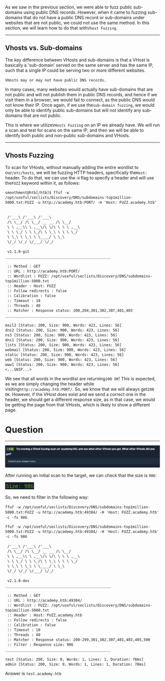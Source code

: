As we saw in the previous section, we were able to fuzz public sub-domains using public DNS records. However, when it came to fuzzing sub-domains that do not have a public DNS record or sub-domains under websites that are not public, we could not use the same method. In this section, we will learn how to do that with`Vhost Fuzzing`.

---

## Vhosts vs. Sub-domains

The key difference between VHosts and sub-domains is that a VHost is basically a 'sub-domain' served on the same server and has the same IP, such that a single IP could be serving two or more different websites.

`VHosts may or may not have public DNS records.`

In many cases, many websites would actually have sub-domains that are not public and will not publish them in public DNS records, and hence if we visit them in a browser, we would fail to connect, as the public DNS would not know their IP. Once again, if we use the`sub-domain fuzzing`, we would only be able to identify public sub-domains but will not identify any sub-domains that are not public.

This is where we utilize`VHosts Fuzzing` on an IP we already have. We will run a scan and test for scans on the same IP, and then we will be able to identify both public and non-public sub-domains and VHosts.

---

## Vhosts Fuzzing

To scan for VHosts, without manually adding the entire wordlist to our`/etc/hosts`, we will be fuzzing HTTP headers, specifically the`Host:` header. To do that, we can use the`-H` flag to specify a header and will use the`FUZZ` keyword within it, as follows:


```shell-session
smoothment@htb[/htb]$ ffuf -w /opt/useful/seclists/Discovery/DNS/subdomains-top1million-5000.txt:FUZZ -u http://academy.htb:PORT/ -H 'Host: FUZZ.academy.htb'


 /'___\ /'___\ /'___\ 
 /\ \__/ /\ \__/ __ __ /\ \__/ 
 \ \ ,__\\ \ ,__\/\ \/\ \ \ \ ,__\ 
 \ \ \_/ \ \ \_/\ \ \_\ \ \ \ \_/ 
 \ \_\ \ \_\ \ \____/ \ \_\ 
 \/_/ \/_/ \/___/ \/_/ 

 v1.1.0-git
________________________________________________

 :: Method : GET
 :: URL : http://academy.htb:PORT/
 :: Wordlist : FUZZ: /opt/useful/seclists/Discovery/DNS/subdomains-top1million-5000.txt
 :: Header : Host: FUZZ
 :: Follow redirects : false
 :: Calibration : false
 :: Timeout : 10
 :: Threads : 40
 :: Matcher : Response status: 200,204,301,302,307,401,403
________________________________________________

mail2 [Status: 200, Size: 900, Words: 423, Lines: 56]
dns2 [Status: 200, Size: 900, Words: 423, Lines: 56]
ns3 [Status: 200, Size: 900, Words: 423, Lines: 56]
dns1 [Status: 200, Size: 900, Words: 423, Lines: 56]
lists [Status: 200, Size: 900, Words: 423, Lines: 56]
webmail [Status: 200, Size: 900, Words: 423, Lines: 56]
static [Status: 200, Size: 900, Words: 423, Lines: 56]
web [Status: 200, Size: 900, Words: 423, Lines: 56]
www1 [Status: 200, Size: 900, Words: 423, Lines: 56]
<...SNIP...>
```

We see that all words in the wordlist are returning`200 OK`! This is expected, as we are simply changing the header while visiting`http://academy.htb:PORT/`. So, we know that we will always get`200 OK`. However, if the VHost does exist and we send a correct one in the header, we should get a different response size, as in that case, we would be getting the page from that VHosts, which is likely to show a different page.

# Question
---
![Pasted image 20250129154127.png](../../../../IMAGES/Pasted%20image%2020250129154127.png)

After running an initial scan to the target, we can check that the size is `986`:

![Pasted image 20250129154503.png](../../../../IMAGES/Pasted%20image%2020250129154503.png)

So, we need to filter in the following way:

`ffuf -w /opt/useful/seclists/Discovery/DNS/subdomains-top1million-5000.txt:FUZZ -u http://academy.htb:49384/ -H 'Host: FUZZ.academy.htb' -c -fs 986`


```
ffuf -w /opt/useful/seclists/Discovery/DNS/subdomains-top1million-5000.txt:FUZZ -u http://academy.htb:49384/ -H 'Host: FUZZ.academy.htb' -c -fs 986

 /'___\ /'___\ /'___\ 
 /\ \__/ /\ \__/ __ __ /\ \__/ 
 \ \ ,__\\ \ ,__\/\ \/\ \ \ \ ,__\ 
 \ \ \_/ \ \ \_/\ \ \_\ \ \ \ \_/ 
 \ \_\ \ \_\ \ \____/ \ \_\ 
 \/_/ \/_/ \/___/ \/_/ 

 v2.1.0-dev
________________________________________________

 :: Method : GET
 :: URL : http://academy.htb:49384/
 :: Wordlist : FUZZ: /opt/useful/seclists/Discovery/DNS/subdomains-top1million-5000.txt
 :: Header : Host: FUZZ.academy.htb
 :: Follow redirects : false
 :: Calibration : false
 :: Timeout : 10
 :: Threads : 40
 :: Matcher : Response status: 200-299,301,302,307,401,403,405,500
 :: Filter : Response size: 986
________________________________________________

test [Status: 200, Size: 0, Words: 1, Lines: 1, Duration: 78ms]
admin [Status: 200, Size: 0, Words: 1, Lines: 1, Duration: 78ms]

```

Answer is `test.academy.htb`

